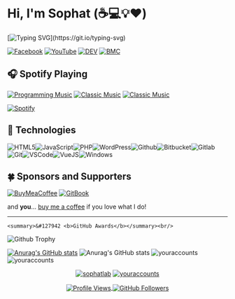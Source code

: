 # Hi, I'm Sophat (:coffee::computer::bulb::heart:)

[![Typing SVG](https://readme-typing-svg.herokuapp.com?font=comfortaa&color=d42932&size=24&width=500&lines=Hello+!!+I+am+Sophat,I'm+from+Cambodia+;also+a+Developer+from+TURBOTECH;Nice+to+meet+you...)](https://git.io/typing-svg)

[![Facebook](https://img.shields.io/badge/Facebook-%231877F2.svg?&style=flat-square&logo=facebook&logoColor=white)](https://facebook.com/nintreapage) [![YouTube](https://img.shields.io/badge/YouTube-%23FF0000.svg?&style=flat-square&logo=youtube&logoColor=white)](https://youtube.com/Ahphnek3) [![DEV](https://img.shields.io/badge/DEV-%23000000.svg?&style=flat-square&logo=dev.to&logoColor=white)](https://dev.to/sophatleat) [![BMC](https://img.shields.io/badge/BuyMeaCoffee-%23FFDD00.svg?&style=flat-square&logo=buy-me-a-coffee&logoColor=black)](https://bmc.xyz/sophat)

## 🎧 Spotify Playing

[![Programming Music](https://img.shields.io/badge/Programming%20Music-%231DB954.svg?&style=flat-square&logo=spotify&logoColor=white)](https://open.spotify.com/playlist/1FWq5Cu05LmtSHgFEXRnZO?si=FozGJF9nRXq2wTv_JpN2wQ) [![Classic Music](https://img.shields.io/badge/KPOP%20Music-%231DB954.svg?&style=flat-square&logo=spotify&logoColor=white)](https://open.spotify.com/playlist/5TNuvf8y7Y3QLXsNaIYCYX?si=dd7ab7a243904342) [![Classic Music](https://img.shields.io/badge/PPOP%20Music-%231DB954.svg?&style=flat-square&logo=spotify&logoColor=white)](https://open.spotify.com/track/6jUQ3jynYE1zTjXfipjS62?si=22175be6167040fb)

[![Spotify](https://readme-spotify.warengonzaga.com/api/spotify)](https://open.spotify.com/user/erufrsyi5ok94iw22o3060jfc)

## 🔧 Technologies

![HTML5](https://img.icons8.com/color/30/html-5.png)![JavaScript](https://img.icons8.com/color/30/javascript.png)![PHP](https://img.icons8.com/color/30/php.png)![WordPress](https://img.icons8.com/color/30/wordpress.png)![Github](https://img.icons8.com/material-outlined/30/github.png)![Bitbucket](https://img.icons8.com/color/30/bitbucket.png)![Gitlab](https://img.icons8.com/color/30/gitlab.png)![Git](https://img.icons8.com/color/30/git.png)![VSCode](https://img.icons8.com/color/30/visual-studio-code-2019.png)![VueJS](https://img.icons8.com/color/30/vue-js.png)![Windows](https://img.icons8.com/color/30/windows-10.png)


## 🍀 Sponsors and Supporters

[![BuyMeaCoffee](https://wrngnz.ga/badge-buymeacoffee)](https://buymeacoff.ee/sophat) [![GitBook](https://wrngnz.ga/badge-gitbook)](https://app.gitbook.com/@sophat) 

and **you**... [buy me a coffee](https://bmc.xyz/sophat) if you love what I do!

---





    <summary>&#127942 <b>GitHub Awards</b></summary><br/>

![Github Trophy](https://github-profile-trophy.vercel.app/?username=youraccounts)



    
[![Anurag's GitHub stats](https://github-readme-stats.vercel.app/api?username=youraccounts)](https://github.com/anuraghazra/github-readme-stats) ![Anurag's GitHub stats](https://github-readme-stats.vercel.app/api?username=youraccounts&show_icons=true&theme=radical)
<img src="https://github-readme-stats.vercel.app/api?username=youraccounts&show_icons=true&locale=en" alt="youraccounts" /><img src="https://github-readme-streak-stats.herokuapp.com/?user=youraccounts&" alt="youraccounts" />

<p align="center"> <a href="https://twitter.com/sophatlab" target="blank"><img src="https://img.shields.io/twitter/follow/sophatlab?logo=twitter&style=for-the-badge" alt="sophatlab" /></a>  
<a href="https://github.com/ryo-ma/github-profile-trophy">  <img src="https://github-profile-trophy.vercel.app/?username=youraccounts&&row=2&column=4&margin-w=5&margin-h=5&no-bg=false&no-frame=true&title=MultiLanguage,LongTimeUser,AncientUser,Stars,Followers,Repositories,Issue,PullRequest" alt="youraccounts"/></a></p>


<p align="center">
<a href="https://github.com/youraccounts" target="blank"> <img align="center" src="https://komarev.com/ghpvc/?username=doggy8088&label=Profile%20Views&color=0e75b6&style=plastic" alt="Profile Views" />  </a>
<a href="https://github.com/youraccounts" target="blank"> <img align="center" src="https://img.shields.io/github/followers/youraccounts?label=GitHub%20Followers&&style=plastic" alt="GitHub Followers" />  </a>
</p>

